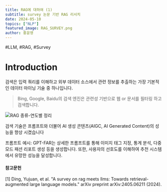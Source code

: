 ```yaml
---
title: RAG에 대하여 (1)
subtitle: survey 논문 기반 RAG 리서치
date: 2024-05-10
topics: ["NLP"]
featured_image: RAG_SURVEY.png
author: 홍윤영
---
```



#LLM, #RAG, #Survey

# Introduction
 검색은 입력 쿼리를 이해하고 외부 데이터 소스에서 관련 정보를 추출하는 가장 기본적인 데이터 마이닝 기술 중 하나입니다.
 > Bing, Google, Baidu의 검색 엔진은 관련성 기반으로 웹 or 문서를 필터링 하고 검색합니다.

![RAG 종류-연도별 정리](/study-blog/images/rag_preview.png)

검색 기술은 프롬프트와 더불어 AI 생성 콘텐츠(AIGC, AI Generated Content)의 성능을 향상 시켰습니다

 프롬프트 예시: GPT-FAR는 상세한 프롬프트를 통해 이미지 태그 지정, 통계 분석, 다중 모드 패션 리포트 생성 등을 생성합니다.
 또한, 사용자의 선호도를 이해하여 추천 시스템에서 유망한 성능을 달성합니다.
 



#### 참고문헌
[1] Ding, Yujuan, et al. "A survey on rag meets llms: Towards retrieval-augmented large language models." arXiv preprint arXiv:2405.06211 (2024).
